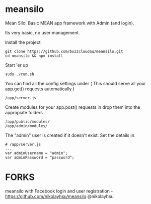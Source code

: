 # meansilo
Mean Silo. Basic MEAN app framework with Admin (and login).

Its very basic, no user management.

Install the project

    git clone https://github.com/buzzcloudau/meansilo.git
    cd meansilo && npm install


Start 'er up

    sudo ./run.sh
    

You can find all the config settings under ( This should serve all your app.get() requests automatically )

    /app/server.js


Create modules for your app.post() requests in drop them into the appropiate folders

    /app/public/modules/
    /app/admin/modules/


The "admin" user is created if it doesn't exist. Set the details in:

    # /app/server.js
    ...
    var adminUsername = "admin";
    var adminPassword = "password";
    
# FORKS

meansilo with Facebook login and user registration - https://github.com/nikolayhsu/meansilo @nikolayhsu
